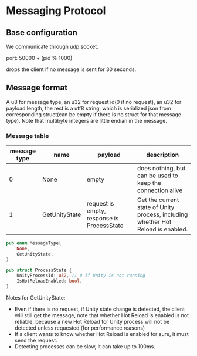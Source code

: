 # Messaging Protocol

## Base configuration
We communicate through udp socket.

port: 50000 + (pid % 1000)

drops the client if no message is sent for 30 seconds.

## Message format
A u8 for message type, an u32 for request id(0 if no request), an u32 for payload length, the rest is a utf8 string, which is serialized json from corresponding struct(can be empty if there is no struct for that message type). Note that multibyte integers are little endian in the message.

### Message table
| message type | name | payload | description |
| --- | --- | --- | --- |
| 0 | None | empty| does nothing, but can be used to keep the connection alive
| 1 | GetUnityState | request is empty, response is ProcessState | Get the current state of Unity process, including whether Hot Reload is enabled.

``` rust
pub enum MessageType{
    None,
    GetUnityState,
}

pub struct ProcessState {
    UnityProcessId: u32, // 0 if Unity is not running
    IsHotReloadEnabled: bool,
}
```

Notes for GetUnityState:
- Even if there is no request, if Unity state change is detected, the client will still get the message, note that whether Hot Reload is enabled is not reliable, because a new Hot Reload for Unity process will not be detected unless requested (for performance reasons)
- If a client wants to know whether Hot Reload is enabled for sure, it must send the request.
- Detecting processes can be slow, it can take up to 100ms.
